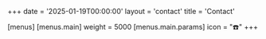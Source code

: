+++
date = '2025-01-19T00:00:00'
layout = 'contact'
title = 'Contact'

[menus]
  [menus.main]
    weight = 5000
    [menus.main.params]
      icon = "☎️"
+++
